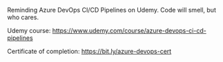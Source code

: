 Reminding Azure DevOps CI/CD Pipelines on Udemy. Code will smell, but who cares.

Udemy course: https://www.udemy.com/course/azure-devops-ci-cd-pipelines

Certificate of completion: https://bit.ly/azure-devops-cert
